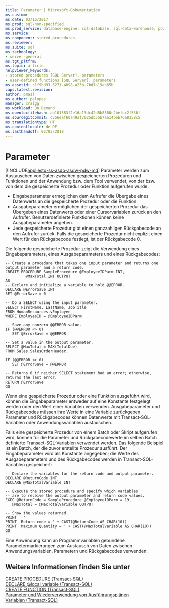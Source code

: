 ```yaml
---
title: Parameter | Microsoft-Dokumentation
ms.custom: 
ms.date: 03/16/2017
ms.prod: sql-non-specified
ms.prod_service: database-engine, sql-database, sql-data-warehouse, pdw
ms.service: 
ms.component: stored-procedures
ms.reviewer: 
ms.suite: sql
ms.technology:
- server-general
ms.tgt_pltfrm: 
ms.topic: article
helpviewer_keywords:
- stored procedures [SQL Server], parameters
- user-defined functions [SQL Server], parameters
ms.assetid: c1f9bd93-3271-4098-a23b-7bd7a19ab65b
caps.latest.revision: 
author: pmasl
ms.author: pelopes
manager: craigg
ms.workload: On Demand
ms.openlocfilehash: ab101583f2e16a13dc42d8b8800c2befec2f536f
ms.sourcegitcommit: c556eaf60a49af7025db35b7aa14beb76a8158c5
ms.translationtype: HT
ms.contentlocale: de-DE
ms.lasthandoff: 02/03/2018
---
```

# <a name="parameters"></a>Parameter
[!INCLUDE[appliesto-ss-asdb-asdw-pdw-md](../../includes/appliesto-ss-asdb-asdw-pdw-md.md)]
Parameter werden zum Austauschen von Daten zwischen gespeicherten Prozeduren und Funktionen und der Anwendung bzw. dem Tool verwendet, von der bzw. von dem die gespeicherte Prozedur oder Funktion aufgerufen wurde. 

*  Eingabeparameter ermöglichen dem Aufrufer die Übergabe eines Datenwerts an die gespeicherte Prozedur oder die Funktion.
*  Ausgabeparameter ermöglichen der gespeicherten Prozedur das Übergeben eines Datenwerts oder einer Cursorvariablen zurück an den Aufrufer. Benutzerdefinierte Funktionen können keine Ausgabeparameter angeben.
*  Jede gespeicherte Prozedur gibt einen ganzzahligen Rückgabecode an den Aufrufer zurück. Falls die gespeicherte Prozedur nicht explizit einen Wert für den Rückgabecode festlegt, ist der Rückgabecode 0.

Die folgende gespeicherte Prozedur zeigt die Verwendung eines Eingabeparameters, eines Ausgabeparameters und eines Rückgabecodes:
```
-- Create a procedure that takes one input parameter and returns one output parameter and a return code.
CREATE PROCEDURE SampleProcedure @EmployeeIDParm INT,
         @MaxTotal INT OUTPUT
AS
-- Declare and initialize a variable to hold @@ERROR.
DECLARE @ErrorSave INT
SET @ErrorSave = 0

-- Do a SELECT using the input parameter.
SELECT FirstName, LastName, JobTitle
FROM HumanResources.vEmployee
WHERE EmployeeID = @EmployeeIDParm

-- Save any nonzero @@ERROR value.
IF (@@ERROR <> 0)
   SET @ErrorSave = @@ERROR

-- Set a value in the output parameter.
SELECT @MaxTotal = MAX(TotalDue)
FROM Sales.SalesOrderHeader;

IF (@@ERROR <> 0)
   SET @ErrorSave = @@ERROR

-- Returns 0 if neither SELECT statement had an error; otherwise, returns the last error.
RETURN @ErrorSave
GO
```

Wenn eine gespeicherte Prozedur oder eine Funktion ausgeführt wird, können die Eingabeparameter entweder auf eine Konstante festgelegt werden oder den Wert einer Variablen verwenden. Ausgabeparameter und Rückgabecodes müssen ihre Werte in eine Variable zurückgeben. Parameter und Rückgabecodes können Datenwerte mit Transact-SQL-Variablen oder Anwendungsvariablen austauschen.

Falls eine gespeicherte Prozedur von einem Batch oder Skript aufgerufen wird, können für die Parameter und Rückgabecodewerte im selben Batch definierte Transact-SQL-Variablen verwendet werden. Das folgende Beispiel ist ein Batch, der die zuvor erstellte Prozedur ausführt. Der Eingabeparameter wird als Konstante angegeben; die Werte des Ausgabeparameters und des Rückgabecodes werden in Transact-SQL-Variablen gespeichert:
```
-- Declare the variables for the return code and output parameter.
DECLARE @ReturnCode INT
DECLARE @MaxTotalVariable INT

-- Execute the stored procedure and specify which variables
-- are to receive the output parameter and return code values.
EXEC @ReturnCode = SampleProcedure @EmployeeIDParm = 19,
   @MaxTotal = @MaxTotalVariable OUTPUT

-- Show the values returned.
PRINT ' '
PRINT 'Return code = ' + CAST(@ReturnCode AS CHAR(10))
PRINT 'Maximum Quantity = ' + CAST(@MaxTotalVariable AS CHAR(10))
GO
```

Eine Anwendung kann an Programmvariablen gebundene Parametermarkierungen zum Austausch von Daten zwischen Anwendungsvariablen, Parametern und Rückgabecodes verwenden.

## <a name="see-also"></a>Weitere Informationen finden Sie unter
[CREATE PROCEDURE (Transact-SQL)](../../t-sql/statements/create-procedure-transact-sql.md)   
 [DECLARE @local_variable (Transact-SQL)](../../t-sql/language-elements/declare-local-variable-transact-sql.md)   
 [CREATE FUNCTION (Transact-SQL)](../../t-sql/statements/create-function-transact-sql.md)   
 [Parameter und Wiederverwendung von Ausführungsplänen](../../relational-databases/query-processing-architecture-guide.md)   
 [Variablen (Transact-SQL)](../../t-sql/language-elements/variables-transact-sql.md)
